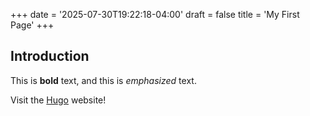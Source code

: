 +++
date = '2025-07-30T19:22:18-04:00'
draft = false
title = 'My First Page'
+++

## Introduction

This is **bold** text, and this is *emphasized* text.

Visit the [Hugo](https://gohugo.io) website!